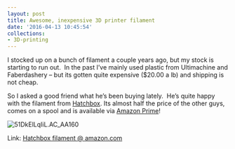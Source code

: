 ```yaml
---
layout: post
title: Awesome, inexpensive 3D printer filament
date: '2016-04-13 10:45:54'
collections:
- 3D-printing
---
```



I stocked up on a bunch of filament a couple years ago, but my stock is starting to run out.  In the past I’ve mainly used plastic from Ultimachine and Faberdashery – but its gotten quite expensive ($20.00 a lb) and shipping is not cheap.

So I asked a good friend what he’s been buying lately.  He’s quite happy with the filament from [Hatchbox](http://amzn.to/23F9v7z). Its almost half the price of the other guys, comes on a spool and is available via [Amazon Prime](http://amzn.to/23F9v7z)!

![51DkElLqIiL._AC_AA160_](https://i0.wp.com/res.cloudinary.com/thecase/image/upload/v1514683023/51DkElLqIiL._AC_AA160__cgimfv.jpg?resize=160%2C160)

Link: [Hatchbox filament @ amazon.com](http://amzn.to/23F9v7z)


